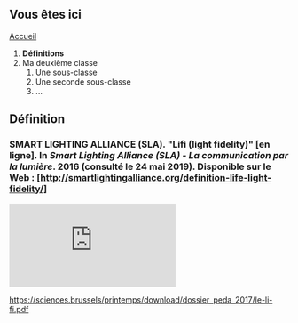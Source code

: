 ## Vous êtes ici

[Accueil](index.md)
1. **Définitions**
2. Ma deuxième classe
      1. Une sous-classe
      2. Une seconde sous-classe
      3. ...


## Définition



### SMART LIGHTING ALLIANCE (SLA). "Lifi (light fidelity)" [en ligne]. In *Smart Lighting Alliance (SLA) - La communication par la lumière*. 2016 (consulté le 24 mai 2019). Disponible sur le Web : [http://smartlightingalliance.org/definition-life-light-fidelity/]


![Définition de la SLA](http://zupimages.net/viewer.php?id=19/21/h5s1.png)



https://sciences.brussels/printemps/download/dossier_peda_2017/le-li-fi.pdf
